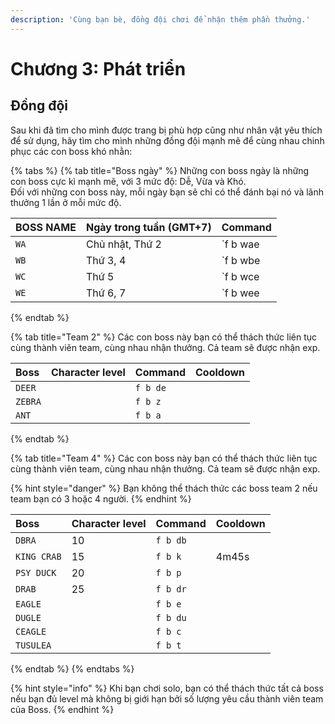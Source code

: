```yaml
---
description: 'Cùng bạn bè, đồng đội chơi để nhận thêm phần thưởng.'
---
```


# Chương 3: Phát triển

## Đồng đội

Sau khi đã tìm cho mình được trang bị phù hợp cũng như nhân vật yêu thích để sử dụng, hãy tìm cho mình những đồng đội mạnh mẽ để cùng nhau chinh phục các con boss khó nhằn:

{% tabs %}
{% tab title="Boss ngày" %}
Những con boss ngày là những con boss cực kì mạnh mẽ, với 3 mức độ: Dễ, Vừa và Khó.  
Đối với những con boss này, mỗi ngày bạn sẽ chỉ có thể đánh bại nó và lãnh thưởng 1 lần ở mỗi mức độ.

| BOSS NAME | Ngày trong tuần \(GMT+7\) | Command |
| :--- | :--- | :--- |
| `WA` | Chủ nhật, Thứ 2 | `f b wae|wam|wah` |
| `WB` | Thứ 3, 4 | `f b wbe|wbm|wbh` |
| `WC` | Thứ 5 | `f b wce|wcm|wch` |
| `WE` | Thứ 6, 7 | `f b wee|wem|weh` |
{% endtab %}

{% tab title="Team 2" %}
Các con boss này bạn có thể thách thức liên tục cùng thành viên team, cùng nhau nhận thưởng. Cả team sẽ được nhận exp.

| Boss | Character level | Command | Cooldown |
| :--- | :--- | :--- | :--- |
| `DEER` |  | `f b de` |  |
| `ZEBRA` |  | `f b z` |  |
| `ANT` |  | `f b a` |  |
{% endtab %}

{% tab title="Team 4" %}
Các con boss này bạn có thể thách thức liên tục cùng thành viên team, cùng nhau nhận thưởng. Cả team sẽ được nhận exp.

{% hint style="danger" %}
Bạn không thể thách thức các boss team 2 nếu team bạn có 3 hoặc 4 người.
{% endhint %}

| Boss | Character level | Command | Cooldown |
| :--- | :--- | :--- | :--- |
| `DBRA` | 10 | `f b db` |  |
| `KING CRAB` | 15 | `f b k` | 4m45s |
| `PSY DUCK` | 20 | `f b p` |  |
| `DRAB` | 25 | `f b dr` |  |
| `EAGLE` |  | `f b e` |  |
| `DUGLE` |  | `f b du` |  |
| `CEAGLE` |  | `f b c` |  |
| `TUSULEA` |  | `f b t` |  |
{% endtab %}
{% endtabs %}

{% hint style="info" %}
Khi bạn chơi solo, bạn có thể thách thức tất cả boss nếu bạn đủ level mà không bị giới hạn bởi số lượng yêu cầu thành viên team của Boss.
{% endhint %}

